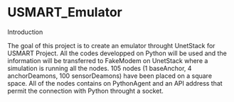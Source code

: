 # USMART_Emulator
 
Introduction

The goal of this project is to create an emulator throught UnetStack for USMART Project. 
All the codes developped on Python will be used and the information will be transferred to FakeModem on UnetStack where a simulation is running all the nodes.
105 nodes (1 baseAnchor, 4 anchorDeamons, 100 sensorDeamons) have been placed on a square space. All of the nodes contains on PythonAgent and an API address that permit the connection with Python throught a socket.
